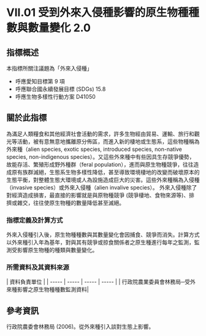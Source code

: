 # VII.01 受到外來入侵種影響的原生物種種數與數量變化 2.0



## 指標概述
本指標所關注議題為「外來入侵種」
* 呼應愛知目標第 9 項
* 呼應聯合國永續發展目標 (SDGs) 15.8
* 呼應生物多樣性行動方案 D41050

<script type="text/javascript" src="http://cdn.mathjax.org/mathjax/latest/MathJax.js?config=TeX-AMS-MML_HTMLorMML"></script>


## 關於此指標
為滿足人類糧食和其他經濟社會活動的需求，許多生物經由貿易、運輸、旅行和觀光等活動，被有意無意地攜離原分佈區，而進入新的棲地或生態系，這些物種稱為外來種（alien species, exotic species, introduced species, non-native species, non-indigenous species）。又這些外來種中有些因具生存競爭優勢，故能存活、繁殖形成野外種群（feral population），進而與原生物種競爭，往往造成原有族群滅絕，生態系生物多樣性降低，甚至導致環境棲地的改變而破壞原本的生態平衡，對整體生態大環境或人為設施造成巨大的災害。這些外來種稱為入侵種（invasive species）或外來入侵種（alien invalive species）。
外來入侵種除了對經濟造成損害，最直接的影響就是與原物種競爭 (競爭棲地、食物來源等)、排擠或雜交，往往使原生物種的數量降低甚至滅絕。




### 指標定義及計算方式

外來入侵種引入後，原生物種種數與其數量變化會因捕食、競爭而消失。計算方式以外來種引入年為基年，對與其有競爭或掠食關係者之原生種進行每年之監測，監測受影響原生物種的種類與數量變化。





### 所需資料及其資料來源

| 資料負責單位 |
| ----- | ----- | ----- | ----- |
| 行政院農業委員會林務局─受外來種影響之原生物種種數監測資料| 






## 參考資訊

行政院農委會林務局 (2006)。從外來種引入談對生態上影響。
